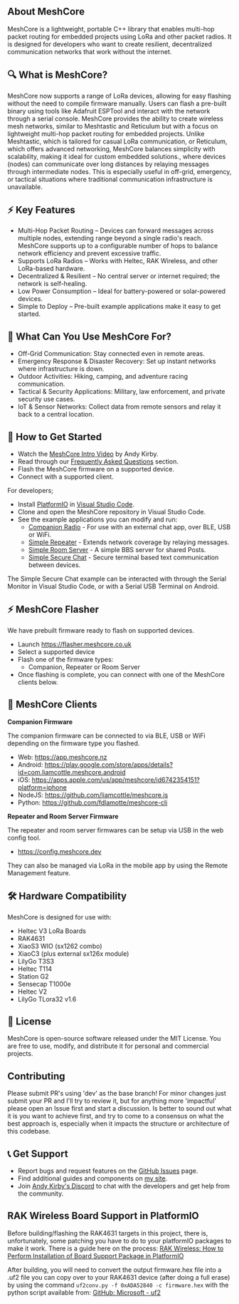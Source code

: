## About MeshCore

MeshCore is a lightweight, portable C++ library that enables multi-hop packet routing for embedded projects using LoRa and other packet radios. It is designed for developers who want to create resilient, decentralized communication networks that work without the internet.

## 🔍 What is MeshCore?

MeshCore now supports a range of LoRa devices, allowing for easy flashing without the need to compile firmware manually. Users can flash a pre-built binary using tools like Adafruit ESPTool and interact with the network through a serial console.
MeshCore provides the ability to create wireless mesh networks, similar to Meshtastic and Reticulum but with a focus on lightweight multi-hop packet routing for embedded projects. Unlike Meshtastic, which is tailored for casual LoRa communication, or Reticulum, which offers advanced networking, MeshCore balances simplicity with scalability, making it ideal for custom embedded solutions., where devices (nodes) can communicate over long distances by relaying messages through intermediate nodes. This is especially useful in off-grid, emergency, or tactical situations where traditional communication infrastructure is unavailable.

## ⚡ Key Features

* Multi-Hop Packet Routing – Devices can forward messages across multiple nodes, extending range beyond a single radio's reach. MeshCore supports up to a configurable number of hops to balance network efficiency and prevent excessive traffic.
* Supports LoRa Radios – Works with Heltec, RAK Wireless, and other LoRa-based hardware.
* Decentralized & Resilient – No central server or internet required; the network is self-healing.
* Low Power Consumption – Ideal for battery-powered or solar-powered devices.
* Simple to Deploy – Pre-built example applications make it easy to get started.

## 🎯 What Can You Use MeshCore For?

* Off-Grid Communication: Stay connected even in remote areas.
* Emergency Response & Disaster Recovery: Set up instant networks where infrastructure is down.
* Outdoor Activities: Hiking, camping, and adventure racing communication.
* Tactical & Security Applications: Military, law enforcement, and private security use cases.
* IoT & Sensor Networks: Collect data from remote sensors and relay it back to a central location.

## 🚀 How to Get Started

- Watch the [MeshCore Intro Video](https://www.youtube.com/watch?v=t1qne8uJBAc) by Andy Kirby.
- Read through our [Frequently Asked Questions](./docs/faq.md) section.
- Flash the MeshCore firmware on a supported device.
- Connect with a supported client.

For developers;

- Install [PlatformIO](https://docs.platformio.org) in [Visual Studio Code](https://code.visualstudio.com).
- Clone and open the MeshCore repository in Visual Studio Code.
- See the example applications you can modify and run:
  - [Companion Radio](./examples/companion_radio) - For use with an external chat app, over BLE, USB or WiFi.
  - [Simple Repeater](./examples/simple_repeater) - Extends network coverage by relaying messages.
  - [Simple Room Server](./examples/simple_room_server) - A simple BBS server for shared Posts.
  - [Simple Secure Chat](./examples/simple_secure_chat) - Secure terminal based text communication between devices.

The Simple Secure Chat example can be interacted with through the Serial Monitor in Visual Studio Code, or with a Serial USB Terminal on Android.

## ⚡️ MeshCore Flasher

We have prebuilt firmware ready to flash on supported devices.

- Launch https://flasher.meshcore.co.uk
- Select a supported device
- Flash one of the firmware types:
  - Companion, Repeater or Room Server
- Once flashing is complete, you can connect with one of the MeshCore clients below.

## 📱 MeshCore Clients

**Companion Firmware**

The companion firmware can be connected to via BLE, USB or WiFi depending on the firmware type you flashed.

- Web: https://app.meshcore.nz
- Android: https://play.google.com/store/apps/details?id=com.liamcottle.meshcore.android
- iOS: https://apps.apple.com/us/app/meshcore/id6742354151?platform=iphone
- NodeJS: https://github.com/liamcottle/meshcore.js
- Python: https://github.com/fdlamotte/meshcore-cli

**Repeater and Room Server Firmware**

The repeater and room server firmwares can be setup via USB in the web config tool.

- https://config.meshcore.dev

They can also be managed via LoRa in the mobile app by using the Remote Management feature.

## 🛠 Hardware Compatibility

MeshCore is designed for use with:
* Heltec V3 LoRa Boards
* RAK4631
* XiaoS3 WIO (sx1262 combo)
* XiaoC3 (plus external sx126x module)
* LilyGo T3S3
* Heltec T114
* Station G2
* Sensecap T1000e
* Heltec V2
* LilyGo TLora32 v1.6

## 📜 License

MeshCore is open-source software released under the MIT License. You are free to use, modify, and distribute it for personal and commercial projects.

## Contributing

Please submit PR's using 'dev' as the base branch!
For minor changes just submit your PR and I'll try to review it, but for anything more 'impactful' please open an Issue first and start a discussion. Is better to sound out what it is you want to achieve first, and try to come to a consensus on what the best approach is, especially when it impacts the structure or architecture of this codebase.

## 📞 Get Support

- Report bugs and request features on the [GitHub Issues](https://github.com/ripplebiz/MeshCore/issues) page.
- Find additional guides and components on [my site](https://buymeacoffee.com/ripplebiz).
- Join [Andy Kirby's Discord](https://discord.gg/GBxVx2JMAy) to chat with the developers and get help from the community.

## RAK Wireless Board Support in PlatformIO

Before building/flashing the RAK4631 targets in this project, there is, unfortunately, some patching you have to do to your platformIO packages to make it work. There is a guide here on the process:
   [RAK Wireless: How to Perform Installation of Board Support Package in PlatformIO](https://learn.rakwireless.com/hc/en-us/articles/26687276346775-How-To-Perform-Installation-of-Board-Support-Package-in-PlatformIO)

After building, you will need to convert the output firmware.hex file into a .uf2 file you can copy over to your RAK4631 device (after doing a full erase) by using the command `uf2conv.py -f 0xADA52840 -c firmware.hex` with the python script available from:
   [GitHub: Microsoft - uf2](https://github.com/Microsoft/uf2/blob/master/utils/uf2conv.py)

